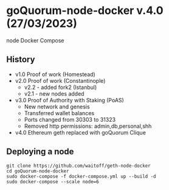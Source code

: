 goQuorum-node-docker v.4.0 (27/03/2023)
================

node Docker Compose

History
--------------------
- v1.0 Proof of work (Homestead)
- v2.0 Proof of work (Constantinople) 
  - v2.2 - added fork2 (Istanbul)
  - v2.1 - new nodes added
- v3.0 Proof of Authority with Staking (PoAS)
  - New network and genesis
  - Transferred wallet balances
  - Ports changed from 30303 to 31323
  - Removed http permissions: admin,db,personal,shh 
- v4.0 Ethereum geth replaced with goQuorum Clique 

Deploying a node
--------------------

~~~~~~~~~~~~~~~~~~~~~~~~~~~~~~~~~~~~~~~~~~~~~~~~~~~~~~~~~~~~~~~~~~~~~~~~~~~~~~~~
git clone https://github.com/waitoff/geth-node-docker
cd goQuorum-node-docker
sudo docker-compose -f docker-compose.yml up --build -d
sudo docker-compose --scale node=6
~~~~~~~~~~~~~~~~~~~~~~~~~~~~~~~~~~~~~~~~~~~~~~~~~~~~~~~~~~~~~~~~~~~~~~~~~~~~~~~~
